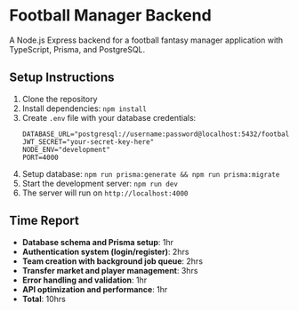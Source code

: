 # Football Manager Backend

A Node.js Express backend for a football fantasy manager application with TypeScript, Prisma, and PostgreSQL.

## Setup Instructions

1. Clone the repository
2. Install dependencies: `npm install`
3. Create `.env` file with your database credentials:
   ```
   DATABASE_URL="postgresql://username:password@localhost:5432/football_manager_db"
   JWT_SECRET="your-secret-key-here"
   NODE_ENV="development"
   PORT=4000
   ```
4. Setup database: `npm run prisma:generate && npm run prisma:migrate`
5. Start the development server: `npm run dev`
6. The server will run on `http://localhost:4000`

## Time Report

- **Database schema and Prisma setup**: 1hr
- **Authentication system (login/register)**: 2hrs
- **Team creation with background job queue**: 2hrs
- **Transfer market and player management**: 3hrs
- **Error handling and validation**: 1hr
- **API optimization and performance**: 1hr
- **Total**: 10hrs